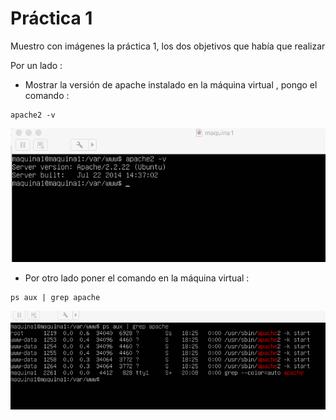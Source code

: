 # Práctica 1

Muestro con imágenes la práctica 1, los dos objetivos que había que realizar 

Por un lado :

- Mostrar la versión de apache instalado en la máquina virtual , pongo el comando : 
~~~
apache2 -v
~~~

![imagen](imagen1.png)

- Por otro lado poner el comando en la máquina virtual :
~~~
ps aux | grep apache
~~~
![imagen](imagen2.png)








